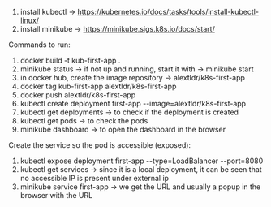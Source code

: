 1. install kubectl -> https://kubernetes.io/docs/tasks/tools/install-kubectl-linux/
2. install minikube -> https://minikube.sigs.k8s.io/docs/start/

Commands to run:

1. docker build -t kub-first-app .
2. minikube status -> if not up and running, start it with -> minikube start 
3. in docker hub, create the image repository -> alextldr/k8s-first-app
4. docker tag kub-first-app alextldr/k8s-first-app
5. docker push alextldr/k8s-first-app
6. kubectl create deployment first-app --image=alextldr/k8s-first-app
7. kubectl get deployments -> to check if the deployment is created 
8. kubectl get pods -> to check the pods
9. minikube dashboard -> to open the dashboard in the browser

Create the service so the pod is accessible (exposed):

1. kubectl expose deployment first-app --type=LoadBalancer --port=8080 
2. kubectl get services -> since it is a local deployment, it can be seen that no accessible IP is present under external ip
3. minikube service first-app -> we get the URL and usually a popup in the browser with the URL